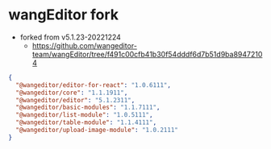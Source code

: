 # wangEditor fork
- forked from v5.1.23-20221224
  - https://github.com/wangeditor-team/wangEditor/tree/f491c00cfb41b30f54dddf6d7b51d9ba89472104

```JSON
{
  "@wangeditor/editor-for-react": "1.0.6111",
  "@wangeditor/core": "1.1.1911",
  "@wangeditor/editor": "5.1.2311",
  "@wangeditor/basic-modules": "1.1.7111",
  "@wangeditor/list-module": "1.0.5111",
  "@wangeditor/table-module": "1.1.4111",
  "@wangeditor/upload-image-module": "1.0.2111"
}
```
